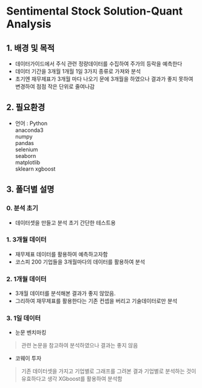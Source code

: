 # Sentimental Stock Solution-Quant Analysis
## 1. 배경 및 목적
- 데이터가이드에서 주식 관련 정량데이터를 수집하여 주가의 등락을 예측한다
- 데이터 기간을 3개월 1개월 1일 3가지 종류로 가져와 분석 
- 초기엔 재무제표가 3개월 마다 나오기 문에 3개월을 하였으나 결과가 좋지 못하여  변경하여 점점 작은 단위로 줄여나감 

## 2. 필요환경
- 언어 : Python  
anaconda3  
numpy  
pandas  
selenium  
seaborn  
matplotlib  
sklearn
xgboost


## 3. 폴더별 설명
### 0. 분석 초기
- 데이터셋을 만들고 분석 초기 간단한 테스트용

### 1. 3개월 데이터 
- 재무제표 데이터를 활용하여 예측하고자함
- 코스피 200 기업들을 3개월마다의 데이터를 활용하여 분석

### 2. 1개월 데이터	 
- 3개월 데이터를 분석해본 결과가 좋지 않았음.
- 그리하여 재무제표를 활용한다는 기존 컨셉을 버리고 기술데이터로만 분석

### 3. 1일 데이터
- 눈문 벤치마킹
> 관련 논문을 참고하여 분석하였으나 결과는 좋지 않음

- 코웨이 투자
> 기존 데이터셋을 가지고 기업별로 그래프를 그려본 결과 기업별로 분석하는 것이 유효하다고 생각
>  XGboost를 활용하여 분석함



